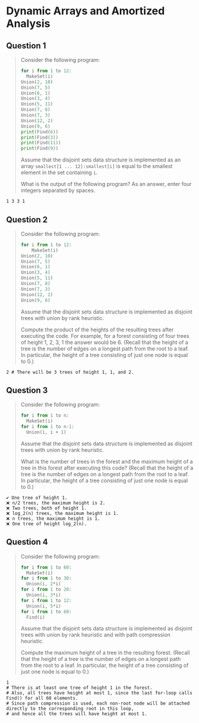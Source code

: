 # Dynamic Arrays and Amortized Analysis
## Question 1
> Consider the following program:
> ```py
> for i from 1 to 12:
>   MakeSet(i)
> Union(2, 10)
> Union(7, 5)
> Union(6, 1)
> Union(3, 4)
> Union(5, 11)
> Union(7, 8)
> Union(7, 3)
> Union(12, 2)
> Union(9, 6)
> print(Find(6))
> print(Find(3))
> print(Find(11))
> print(Find(9))
> ```
> Assume that the disjoint sets data structure is implemented as an array `smallest[1 ... 12]:smallest[i]` is equal to the smallest element in the set containing `i`.
>
> What is the output of the following program? As an answer, enter four integers separated by spaces.


```
1 3 3 1
```

## Question 2
> Consider the following program:
> ```py
> for i from 1 to 12:
>     MakeSet(i)
> Union(2, 10)
> Union(7, 5)
> Union(6, 1)
> Union(3, 4)
> Union(5, 11)
> Union(7, 8)
> Union(7, 3)
> Union(12, 2)
> Union(9, 6)
> ```
> Assume that the disjoint sets data structure is implemented as disjoint trees with union by rank heuristic.
>
> Compute the product of the heights of the resulting trees after executing the code. For example, for a forest consisting of four trees of height 1, 2, 3, 1 the answer would be 6. (Recall that the height of a tree is the number of edges on a longest path from the root to a leaf. In particular, the height of a tree consisting of just one node is equal to 0.)


```
2 # There will be 3 trees of height 1, 1, and 2.
```

## Question 3
> Consider the following program:
> ```py
> for i from 1 to n:
>   MakeSet(i)
> for i from 1 to n-1:
>   Union(i, i + 1)
> ```
> Assume that the disjoint sets data structure is implemented as disjoint trees with union by rank heuristic.
>
> What is the number of trees in the forest and the maximum height of a tree in this forest after executing this code? (Recall that the height of a tree is the number of edges on a longest path from the root to a leaf. In particular, the height of a tree consisting of just one node is equal to 0.)

```
✔ One tree of height 1.
❌ n/2 trees, the maximum height is 2.
❌ Two trees, both of height 1.
❌ log_2(n) trees, the maximum height is 1.
❌ n trees, the maximum height is 1.
❌ One tree of height log_2(n).
```

## Question 4
> Consider the following program:
> ```py
> for i from 1 to 60:
>   MakeSet(i)
> for i from 1 to 30:
>   Union(i, 2*i)
> for i from 1 to 20:
>   Union(i, 3*i)
> for i from 1 to 12:
>   Union(i, 5*i)
> for i from 1 to 60:
>   Find(i)
> ```
> Assume that the disjoint sets data structure is implemented as disjoint trees with union by rank heuristic and with path compression heuristic.
>
> Compute the maximum height of a tree in the resulting forest. (Recall that the height of a tree is the number of edges on a longest path from the root to a leaf. In particular, the height of a tree consisting of just one node is equal to 0.)

```
1 
# There is at least one tree of height 1 in the forest. 
# Also, all trees have height at most 1, since the last for-loop calls Find() for all 60 elements. 
# Since path compression is used, each non-root node will be attached directly to the corresponding root in this loop,
# and hence all the trees will have height at most 1.
```
